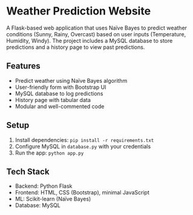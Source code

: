 # Weather Prediction Website

A Flask-based web application that uses Naïve Bayes to predict weather conditions (Sunny, Rainy, Overcast) based on user inputs (Temperature, Humidity, Windy). The project includes a MySQL database to store predictions and a history page to view past predictions.

## Features
- Predict weather using Naïve Bayes algorithm
- User-friendly form with Bootstrap UI
- MySQL database to log predictions
- History page with tabular data
- Modular and well-commented code

## Setup
1. Install dependencies: `pip install -r requirements.txt`
2. Configure MySQL in `database.py` with your credentials
3. Run the app: `python app.py`

## Tech Stack
- Backend: Python Flask
- Frontend: HTML, CSS (Bootstrap), minimal JavaScript
- ML: Scikit-learn (Naïve Bayes)
- Database: MySQL